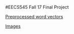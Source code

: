 #EECS545 Fall 17 Final Project

[Preprocessed word vectors](https://drive.google.com/drive/folders/1E527cqnOZVZd-fb2GDEG7gnxkDaWk6Pv?usp=sharing)

[Images](https://drive.google.com/drive/folders/0BwJmB7alR-AvMHEtczZZN0EtdzQ)